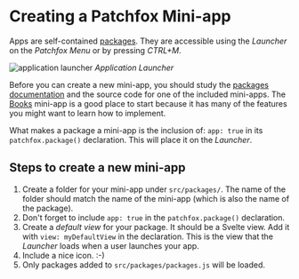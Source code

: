 # Creating a Patchfox Mini-app

Apps are self-contained [packages](/development/packages.md). They are accessible using the _Launcher_ on the _Patchfox Menu_ or by pressing _CTRL+M_.

![application launcher](d-launcher.png)
_Application Launcher_

Before you can create a new mini-app, you should study the [packages documentation](/development/packages.md) and the source code for one of the included mini-apps. The [Books](https://github.com/soapdog/patchfox/tree/master/src/packages/books) mini-app is a good place to start because it has many of the features you might want to learn how to implement.

What makes a package a mini-app is the inclusion of: `app: true` in its `patchfox.package()` declaration. This will place it on the _Launcher_.

## Steps to create a new mini-app

1. Create a folder for your mini-app under `src/packages/`. The name of the folder should match the name of the mini-app (which is also the name of the package).
2. Don't forget to include `app: true` in the `patchfox.package()` declaration.
3. Create a _default view_ for your package. It should be a Svelte view. Add it with `view: myDefaultView` in the declaration. This is the view that the _Launcher_ loads when a user launches your app.
4. Include a nice icon. :-)
5. Only packages added to `src/packages/packages.js` will be loaded.
